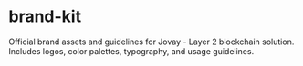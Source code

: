 # brand-kit
Official brand assets and guidelines for Jovay - Layer 2 blockchain solution. Includes logos, color palettes, typography, and usage guidelines.
